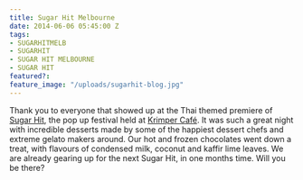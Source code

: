 ```yaml
---
title: Sugar Hit Melbourne
date: 2014-06-06 05:45:00 Z
tags:
- SUGARHITMELB
- SUGARHIT
- SUGAR HIT MELBOURNE
- SUGAR HIT
featured?: 
feature_image: "/uploads/sugarhit-blog.jpg"
---
```


Thank you to everyone that showed up at the Thai themed premiere of [Sugar Hit](http://sugarhitmelb.com.au/), the pop up festival held at [Krimper Café](http://www.krimper.com.au/). It was such a great night with incredible desserts made by some of the happiest dessert chefs and extreme gelato makers around. Our hot and frozen chocolates went down a treat, with flavours of condensed milk, coconut and kaffir lime leaves. We are already gearing up for the next Sugar Hit, in one months time. Will you be there?
